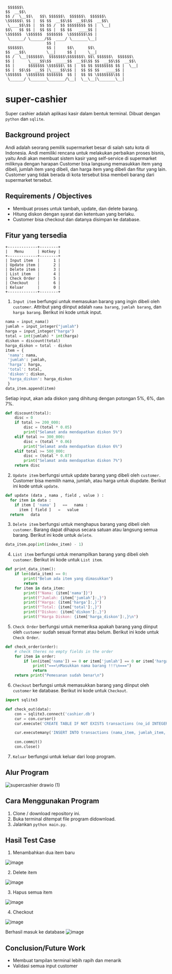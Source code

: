      $$$$$$\                                                  
    $$  __$$\                                                 
    $$ /  \__$$\   $$\ $$$$$$\  $$$$$$\  $$$$$$\              
    \$$$$$$\ $$ |  $$ $$  __$$\$$  __$$\$$  __$$\             
     \____$$\$$ |  $$ $$ /  $$ $$$$$$$$ $$ |  \__|            
    $$\   $$ $$ |  $$ $$ |  $$ $$   ____$$ |                  
    \$$$$$$  \$$$$$$  $$$$$$$  \$$$$$$$\$$ |                  
     \______/ \______/$$  ____/ \_______\__|                  
                      $$ |                                    
     $$$$$$\          $$ |     $$\      $$\                   
    $$  __$$\         \__|     $$ |     \__|                  
    $$ /  \__|$$$$$$\  $$$$$$$\$$$$$$$\ $$\ $$$$$$\  $$$$$$\  
    $$ |      \____$$\$$  _____$$  __$$\$$ $$  __$$\$$  __$$\ 
    $$ |      $$$$$$$ \$$$$$$\ $$ |  $$ $$ $$$$$$$$ $$ |  \__|
    $$ |  $$\$$  __$$ |\____$$\$$ |  $$ $$ $$   ____$$ |      
    \$$$$$$  \$$$$$$$ $$$$$$$  $$ |  $$ $$ \$$$$$$$\$$ |      
     \______/ \_______\_______/\__|  \__\__|\_______\__|

# super-cashier
Super cashier adalah aplikasi kasir dalam bentuk terminal. Dibuat dengan `python` dan `sqlite`.

## Background project
Andi adalah seorang pemilik supermarket besar di salah satu kota di Indonesia. Andi memiliki rencana untuk melakukan perbaikan proses bisnis, yaitu Andi akan membuat sistem kasir yang self-service di supermarket miliknya dengan harapan 
Customer bisa langsung memasukkan item yang dibeli, jumlah item yang dibeli, dan harga item yang dibeli dan fitur yang lain.
Customer yang tidak berada di kota tersebut bisa membeli barang dari supermarket tersebut.

## Requirements / Objectives
- Membuat proses untuk tambah, update, dan delete barang.
- Hitung diskon dengan syarat dan ketentuan yang berlaku.
- Customer bisa checkout dan datanya disimpan ke database. 

## Fitur yang tersedia
    +-------------+--------+
    |   Menu      | Hotkey |
    +-------------+--------+
    | Input item  |      1 |
    | Update item |      2 |
    | Delete item |      3 |
    | List item   |      4 |
    | Check Order |      5 |
    | Checkout    |      6 |
    | Keluar      |      0 |
    +-------------+--------+
1. `Input item` berfungsi untuk memasukan barang yang ingin dibeli oleh `customer`. Attribut yang diinput adalah `nama barang`, `jumlah barang`, dan `harga barang`.
Berikut ini kode untuk input.
```python
nama = input_nama()
jumlah = input_integer("jumlah")
harga = input_integer("harga")
total = int(jumlah) * int(harga)
diskon = discount(total)
harga_diskon = total - diskon
item = {
 'nama': nama,
 'jumlah': jumlah,
 'harga': harga,
 'total': total,
 'diskon': diskon,
 'harga_diskon': harga_diskon
 }
data_item.append(item)
```

Setiap input, akan ada diskon yang dihitung dengan potongan 5%, 6%, dan 7%.
```python
def discount(total):
    disc = 0
    if total >= 200_000:
        disc = (total * 0.05)
        print("Selamat anda mendapatkan diskon 5%")
    elif total >= 300_000:
        disc = (total * 0.06)
        print("Selamat anda mendapatkan diskon 6%")
    elif total >= 500_000:
        disc = (total * 0.07)
        print("Selamat anda mendapatkan diskon 7%")
    return disc
```

2. `Update item` berfungsi untuk update barang yang dibeli oleh `customer`. Customer bisa memilih nama, jumlah, atau harga untuk diupdate.
Berikut ini kode untuk `update`.
```python
def update (data , nama , field , value ) : 
  for item in data : 
    if item [ 'nama' ]   ==   nama : 
      item [ field ]   =   value     
  return   data
```

3. `Delete item` berfungsi untuk menghapus barang yang dibeli oleh `customer`. Barang dapat dihapus secara satuan atau langsung semua barang.
Berikut ini kode untuk `delete`.
```python
data_item.pop(int(index_item) - 1)
```

4. `List item` berfungsi untuk menampilkan barang yang dibeli oleh `customer`.
Berikut ini kode untuk `List item`.
```python
def print_data_item():
    if len(data_item) == 0:
        print("Belum ada item yang dimasukkan")
        return
    for item in data_item:
        print(f"Nama: {item['nama']}")
        print(f"Jumlah: {item['jumlah']:,}")
        print(f"Harga: {item['harga']:,}")
        print(f"Total: {item['total']:,}")
        print(f"Diskon: {item['diskon']:,}")
        print(f"Harga Diskon: {item['harga_diskon']:,}\n")
```
5. `Check Order` berfungsi untuk memeriksa apakah barang yang diinput oleh `customer` sudah sesuai format atau belum.
Berikut ini kode untuk `Check Order`.
```python
def check_order(order):
    # check theres no empty fields in the order
    for item in order:
        if len(item['nama']) == 0 or item['jumlah'] == 0 or item['harga'] == 0 or item['total'] == 0 or (item['diskon']) < 0 or item['harga_diskon'] < 0:
            print("===\nMasukkan nama barang !!!\n===")
            return
    return print("Pemesanan sudah benar\n")
```

6. `Checkout` berfungsi untuk memasukkan barang yang diinput oleh `customer` ke database.
Berikut ini kode untuk `Checkout`.
```python
import sqlite3

def check_out(data):
    con = sqlite3.connect('cashier.db')
    cur = con.cursor()
    cur.execute('CREATE TABLE IF NOT EXISTS transactions (no_id INTEGER PRIMARY KEY AUTOINCREMENT, nama_item TEXT,jumlah_item INTEGER, harga INTEGER,  total_harga INTEGER, diskon INTEGER, harga_diskon INTEGER)')

    cur.executemany('INSERT INTO transactions (nama_item, jumlah_item, harga, total_harga, diskon, harga_diskon) VALUES (:nama, :jumlah, :harga, :total, :diskon, :harga_diskon)', data)

    con.commit()
    con.close()
```

7. `Keluar` berfungsi untuk keluar dari loop program.

## Alur Program

![supercashier drawio (1)](https://user-images.githubusercontent.com/55126764/232320454-9de07425-022d-4067-84ce-29d87ec24ce6.png)

## Cara Menggunakan Program
1. Clone / download repository ini.
2. Buka terminal ditempat file program didownload.
3. Jalankan `python main.py`.

## Hasil Test Case

1. Menambahkan dua item baru

![image](https://user-images.githubusercontent.com/55126764/232300681-a8092813-8f1f-4ec6-b552-06c187d3536b.png)

2. Delete item

![image](https://user-images.githubusercontent.com/55126764/232300887-f2b4c708-b97d-4d9a-911a-2bf5a7ad40fc.png)

3. Hapus semua item

![image](https://user-images.githubusercontent.com/55126764/232301201-ba3c56af-f6a0-48c9-a325-c60036a1cbfc.png)

4. Checkout

![image](https://user-images.githubusercontent.com/55126764/232301528-645cdea6-0cb4-4482-8f45-c15099b431bf.png)

Berhasil masuk ke database
![image](https://user-images.githubusercontent.com/55126764/232301719-609bc074-1318-481a-aa27-a6f37873895b.png)

## Conclusion/Future Work
- Membuat tampilan terminal lebih rapih dan menarik
- Validasi semua input customer

